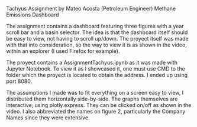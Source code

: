 Tachyus Assignment by Mateo Acosta (Petroleum Engineer)
Methane Emissions Dashboard

The assignment contains a dashboard featuring three figures with a year scroll bar and a basin selector.
The idea is that the dashboard itself should be easy to view, not having to scroll up/down.
The proyect itself was made with that into consideration, so the way to view it is as shown in the video, within an explorer (I used Firefox for example).

The proyect contains a AssignmentTachyus.ipynb as it was made with Jupyter Notebook.
To view it as I showcased it, one must use CMD to the folder which the proyect is located to obtain the address. I ended up using port 8080.

The assumptions I made was to fit everything on a screen easy to view, I distributed them horizontally side-by-side.
The graphs themselves are interactive, using plotly.express. They can be clicked on/off as shown in the video.
I also abbreviated the names on figure 2, particularly the Company Names since they were extensive.
